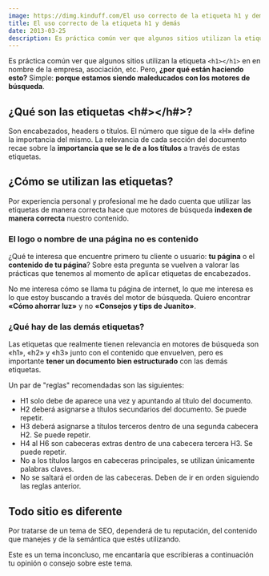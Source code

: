 ```yaml
---
image: https://dimg.kinduff.com/El uso correcto de la etiqueta h1 y demás.jpeg
title: El uso correcto de la etiqueta h1 y demás
date: 2013-03-25
description: Es práctica común ver que algunos sitios utilizan la etiqueta en nombre de la empresa, asociación, etc. Pero, ¿por qué están haciendo esto? Porque estamos siendo maleducados con los motores de búsqueda.
---
```


Es práctica común ver que algunos sitios utilizan la etiqueta `<h1></h1>` en en nombre de la empresa, asociación, etc. Pero, **¿por qué están haciendo esto?** Simple: **porque estamos siendo maleducados con los motores de búsqueda**.

## ¿Qué son las etiquetas <h#></h#>?

Son encabezados, headers o títulos. El número que sigue de la «H» define la importancia del mismo. La relevancia de cada sección del documento recae sobre la **importancia que se le de a los títulos** a través de estas etiquetas.

## ¿Cómo se utilizan las etiquetas?

Por experiencia personal y profesional me he dado cuenta que utilizar las etiquetas de manera correcta hace que motores de búsqueda **indexen de manera correcta** nuestro contenido.

### El logo o nombre de una página no es contenido

¿Qué te interesa que encuentre primero tu cliente o usuario: **tu página** o el **contenido de tu página**? Sobre esta pregunta se vuelven a valorar las prácticas que tenemos al momento de aplicar etiquetas de encabezados.

No me interesa cómo se llama tu página de internet, lo que me interesa es lo que estoy buscando a través del motor de búsqueda. Quiero encontrar **«Cómo ahorrar luz»** y no **«Consejos y tips de Juanito»**.

### ¿Qué hay de las demás etiquetas?

Las etiquetas que realmente tienen relevancia en motores de búsqueda son «h1», «h2» y «h3» junto con el contenido que envuelven, pero es importante **tener un documento bien estructurado** con las demás etiquetas.

Un par de "reglas" recomendadas son las siguientes:

- H1 solo debe de aparece una vez y apuntando al título del documento.
- H2 deberá asignarse a títulos secundarios del documento. Se puede repetir.
- H3 deberá asignarse a títulos terceros dentro de una segunda cabecera H2. Se puede repetir.
- H4 al H6 son cabeceras extras dentro de una cabecera tercera H3. Se puede repetir.
- No a los títulos largos en cabeceras principales, se utilizan únicamente palabras claves.
- No se saltará el orden de las cabeceras. Deben de ir en orden siguiendo las reglas anterior.

## Todo sitio es diferente

Por tratarse de un tema de SEO, dependerá de tu reputación, del contenido que manejes y de la semántica que estés utilizando.

Este es un tema inconcluso, me encantaría que escribieras a continuación tu opinión o consejo sobre este tema.
